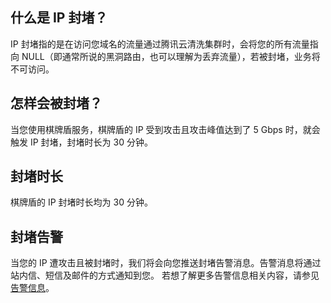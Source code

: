 ## 什么是 IP 封堵？
IP 封堵指的是在访问您域名的流量通过腾讯云清洗集群时，会将您的所有流量指向 NULL（即通常所说的黑洞路由，也可以理解为丢弃流量），若被封堵，业务将不可访问。

## 怎样会被封堵？
当您使用棋牌盾服务，棋牌盾的 IP 受到攻击且攻击峰值达到了 5 Gbps 时，就会触发 IP 封堵，封堵时长为 30 分钟。

## 封堵时长
棋牌盾的 IP 封堵时长均为 30 分钟。

## 封堵告警
当您的 IP 遭攻击且被封堵时，我们将会向您推送封堵告警消息。告警消息将通过站内信、短信及邮件的方式通知到您。
若想了解更多告警信息相关内容，请参见 [告警信息](/document/product/297/15475)。 

